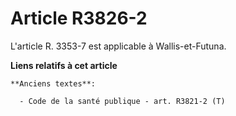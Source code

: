 # Article R3826-2

L'article R. 3353-7 est applicable à Wallis-et-Futuna.

**Liens relatifs à cet article**

	**Anciens textes**:

	  - Code de la santé publique - art. R3821-2 (T)

